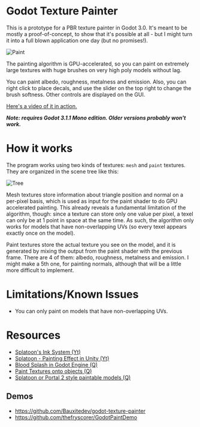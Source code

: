 # Godot Texture Painter

This is a prototype for a PBR texture painter in Godot 3.0. It's meant to be mostly a proof-of-concept, to show that it's possible at all - but I might turn it into a full blown application one day (but no promises!).

![Paint](images/demo.gif)

The painting algorithm is GPU-accelerated, so you can paint on extremely large textures with huge brushes on very high poly models without lag.

You can paint albedo, roughness, metalness and emission. Also, you can right click to place decals, and use the slider on the top right to change the brush softness. Other controls are displayed on the GUI.

[Here's a video of it in action.](https://www.youtube.com/watch?v=nbG_XAxmIlA)

**_Note: requires Godot 3.1.1 Mono edition. Older versions probably won't work._**

# How it works

The program works using two kinds of textures: `mesh` and `paint` textures. They are organized in the scene tree like this:

![Tree](images/tree.png)

Mesh textures store information about triangle position and normal on a per-pixel basis, which is used as input for the paint shader to do GPU accelerated painting. This already reveals a fundamental limitation of the algorithm, though: since a texture can store only one value per pixel, a texel can only be at 1 point in space at the same time. As such, the algorithm only works for models that have non-overlapping UVs (so every texel appears exactly once on the model).

Paint textures store the actual texture you see on the model, and it is generated by mixing the output from the paint shader with the previous frame. There are 4 of them: albedo, roughness, metalness and emission. I might make a 5th one, for painting normals, although that will be a little more difficult to implement.

# Limitations/Known Issues

- You can only paint on models that have non-overlapping UVs.

# Resources

- [Splatoon's Ink System (Yt)](https://www.youtube.com/watch?v=FR618z5xEiM)
- [Splatoon - Painting Effect in Unity (Yt)](https://www.youtube.com/watch?v=YUWfHX_ZNCw)
- [Blood Splash in Godot Engine (Q)](https://www.reddit.com/r/godot/comments/ahc1g8/how_to_make_blood_splash_in_godot_engine/)
- [Paint Textures onto objects (Q)](https://godotengine.org/qa/20660/paint-textures-onto-objects-calculate-percentage-covered)
- [Splatoon or Portal 2 style paintable models (Q)](https://www.reddit.com/r/godot/comments/63u197/how_to_make_splatoon_or_portal_2_style_paintable/)

## Demos

- https://github.com/Bauxitedev/godot-texture-painter
- https://github.com/thefryscorer/GodotPaintDemo
